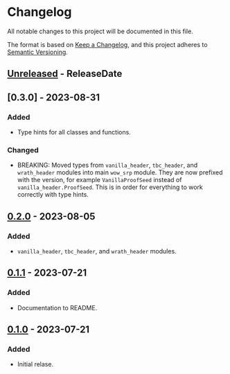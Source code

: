 # Changelog

All notable changes to this project will be documented in this file.

The format is based on [Keep a Changelog](https://keepachangelog.com/en/1.0.0/),
and this project adheres to [Semantic Versioning](https://semver.org/spec/v2.0.0.html).

<!-- next-header -->
## [Unreleased] - ReleaseDate

## [0.3.0] - 2023-08-31

### Added

* Type hints for all classes and functions.

### Changed

* BREAKING: Moved types from `vanilla_header`, `tbc_header`, and `wrath_header` modules into main `wow_srp` module.
They are now prefixed with the version, for example `VanillaProofSeed` instead of `vanilla_header.ProofSeed`.
This is in order for everything to work correctly with type hints.

## [0.2.0] - 2023-08-05

### Added

* `vanilla_header`, `tbc_header`, and `wrath_header` modules.

## [0.1.1] - 2023-07-21

### Added

* Documentation to README.

## [0.1.0] - 2023-07-21

### Added

* Initial relase.

<!-- next-url -->
[Unreleased]: https://github.com/gtker/wow_srp/compare/v0.3.0...HEAD
[0.2.0]: https://github.com/gtker/wow_srp/compare/v0.2.0...0.3.0
[0.2.0]: https://github.com/gtker/wow_srp/compare/v0.1.1...0.2.0
[0.1.1]: https://github.com/gtker/wow_srp_python/releases/tag/v0.1.1
[0.1.0]: https://github.com/gtker/wow_srp_python/releases/tag/v0.1.0
